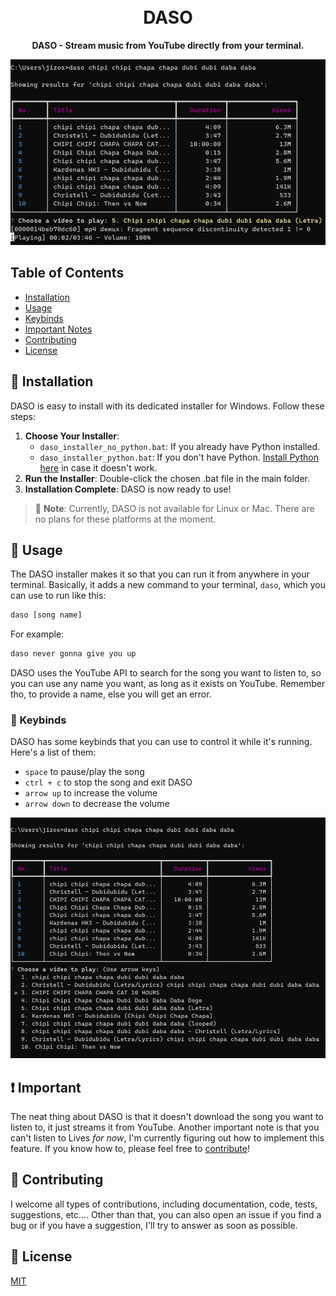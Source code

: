 <h1 align="center">
  <br>DASO
</h1>

<p align="center">
  <strong>DASO - Stream music from YouTube directly from your terminal.</strong>
</p>

<div align="center">
  <img src="img/porcodio_2.png" alt="DASO Interface Screenshot">
</div>

## Table of Contents

- [Installation](#-installation)
- [Usage](#-usage)
- [Keybinds](#-keybinds)
- [Important Notes](#-important-notes)
- [Contributing](#-contributing)
- [License](#-license)

## 🚀 Installation

DASO is easy to install with its dedicated installer for Windows. Follow these steps:

1. **Choose Your Installer**:
   - `daso_installer_no_python.bat`: If you already have Python installed.
   - `daso_installer_python.bat`: If you don't have Python. [Install Python here](https://www.python.org/downloads/) in case it doesn't work.
2. **Run the Installer**: Double-click the chosen .bat file in the main folder.
3. **Installation Complete**: DASO is now ready to use!

> 📝 **Note**: Currently, DASO is not available for Linux or Mac. There are no plans for these platforms at the moment.

## 🎵 Usage

The DASO installer makes it so that you can run it from anywhere in your terminal. Basically, it adds a new command to your terminal, `daso`, which you can use to run like this:

```bash
daso [song name]
```

For example:

```bash
daso never gonna give you up
```

DASO uses the YouTube API to search for the song you want to listen to, so you can use any name you want, as long as it exists on YouTube. Remember tho, to provide a name, else you will get an error.

### 🎹 Keybinds

DASO has some keybinds that you can use to control it while it's running. Here's a list of them:

- `space` to pause/play the song
- `ctrl + c` to stop the song and exit DASO
- `arrow up` to increase the volume
- `arrow down` to decrease the volume

<div align="center">
  <img src="img/porcodio_1.png" alt="Your Image Description">
</div>

## ❗ Important

The neat thing about DASO is that it doesn't download the song you want to listen to, it just streams it from YouTube. Another important note is that you can't listen to Lives _for now_, I'm currently figuring out how to implement this feature. If you know how to, please feel free to [contribute](#contributing)!

## 🤝 Contributing

I welcome all types of contributions, including documentation, code, tests, suggestions, etc.... Other than that, you can also open an issue if you find a bug or if you have a suggestion, I'll try to answer as soon as possible.

## 📝 License

[MIT](LICENSE)